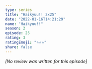 ```yaml
---
type: series
title: "Haikyuu!! 2x25"
date: "2022-01-16T14:21:29"
name: "Haikyuu!!"
season: 2
episode: 25
rating: 3
ratingEmoji: "⭐️⭐️⭐️"
share: false
---
```


_[No review was written for this episode]_
